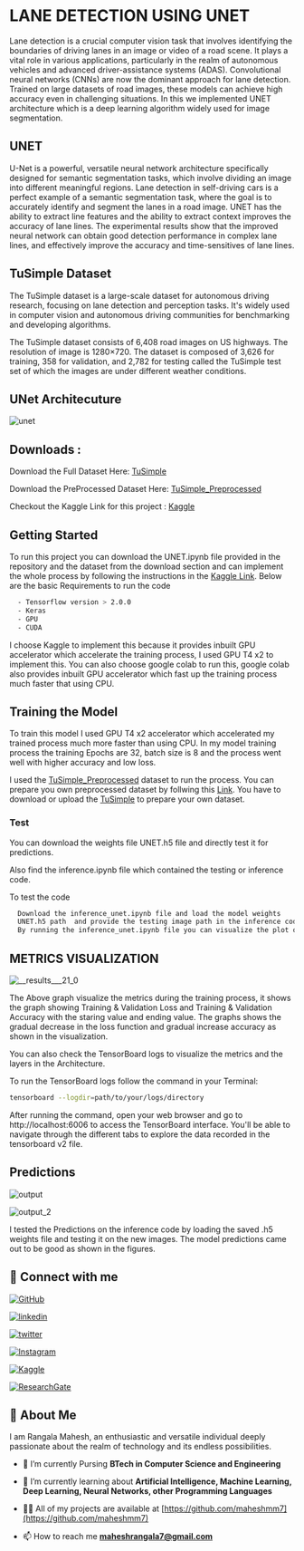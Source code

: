 
# LANE DETECTION USING UNET
Lane detection is a crucial computer vision task that involves identifying the boundaries of driving lanes in an image or video of a road scene. It plays a vital role in various applications, particularly in the realm of autonomous vehicles and advanced driver-assistance systems (ADAS).  Convolutional neural networks (CNNs) are now the dominant approach for lane detection. Trained on large datasets of road images, these models can achieve high accuracy even in challenging situations.  In this we implemented UNET architecture which is a deep learning algorithm widely used for image segmentation.
## UNET
U-Net is a powerful, versatile neural network architecture specifically designed for semantic segmentation tasks, which involve dividing an image into different meaningful regions. Lane detection in self-driving cars is a perfect example of a semantic segmentation task, where the goal is to accurately identify and segment the lanes in a road image.  UNET has the ability to extract line features and the ability to extract context improves the accuracy of lane lines. The experimental results show that the improved neural network can obtain good detection performance in complex lane lines, and effectively improve the accuracy and time-sensitives of lane lines.

## TuSimple Dataset
The TuSimple dataset is a large-scale dataset for autonomous driving research, focusing on lane detection and perception tasks. It's widely used in computer vision and autonomous driving communities for benchmarking and developing algorithms.

The TuSimple dataset consists of 6,408 road images on US highways. The resolution of image is 1280×720. The dataset is composed of 3,626 for training, 358 for validation, and 2,782 for testing called the TuSimple test set of which the images are under different weather conditions.



## UNet Architecuture 

![unet](https://github.com/maheshmm7/Lane_Detection_using_UNet/assets/121345928/e4b5d95f-7bb1-4009-a0f0-cc6efdc3820e)


## Downloads :    
Download the Full Dataset Here: [TuSimple](https://www.kaggle.com/datasets/manideep1108/tusimple)

Download the PreProcessed Dataset Here: [TuSimple_Preprocessed](https://www.kaggle.com/datasets/rangalamahesh/preprocessed-1/data)

Checkout the Kaggle Link for this project : [Kaggle](https://www.kaggle.com/code/rangalamahesh/lane-detection-using-unet)
## Getting Started 

To run this project you can download the UNET.ipynb file provided in the repository and the dataset from the download section and can implement the whole process by following the instructions in the [Kaggle Link](https://www.kaggle.com/code/rangalamahesh/lane-detection-using-unet).  Below are the basic Requirements to run the code 

```bash
  - Tensorflow version > 2.0.0
  - Keras
  - GPU
  - CUDA
```

I choose Kaggle to implement this because it provides inbuilt GPU accelerator which accelerate the training process, I used GPU T4 x2 to implement this.  You can also choose google colab to run this, google colab also provides inbuilt GPU accelerator which fast up the training process much faster that using CPU.
## Training the Model

To train this model I used GPU T4 x2 accelerator which accelerated my trained process much more faster than using CPU.  In my model training process the training Epochs are 32, batch size is 8 and the process went well with higher accuracy and low loss. 

I used the [TuSimple_Preprocessed](https://www.kaggle.com/datasets/rangalamahesh/preprocessed-1/data) dataset to run the process.  You can prepare you own preprocessed dataset by follwing this [Link](https://www.kaggle.com/code/rangalamahesh/preprocessed).
You have to download or upload the [TuSimple](https://www.kaggle.com/datasets/manideep1108/tusimple) to prepare your own dataset.



### Test 

You can download the weights file UNET.h5 file and directly test it for predictions.  

Also find the inference.ipynb file which contained the testing or inference code.

To test the code
```bash
  Download the inference_unet.ipynb file and load the model weights
  UNET.h5 path  and provide the testing image path in the inference code. 
  By running the inference_unet.ipynb file you can visualize the plot of the predictions.
```

## METRICS VISUALIZATION

![__results___21_0](https://github.com/maheshmm7/Lane_Detection_using_UNet/assets/121345928/1d451794-ec53-4659-b52f-134eca541314)


The Above graph visualize the metrics during the training process, it shows the graph showing Training & Validation Loss and Training & Validation Accuracy with the staring value and ending value.  The graphs shows the gradual decrease in the loss function and gradual increase accuracy as shown in the visualization.

You can also check the TensorBoard logs to visualize the metrics and the layers in the Architecture.

To run the TensorBoard logs follow the command in your Terminal:
```bash
tensorboard --logdir=path/to/your/logs/directory
```
After running the command, open your web browser and go to http://localhost:6006 to access the TensorBoard interface. You'll be able to navigate through the different tabs to explore the data recorded in the tensorboard v2 file.
## Predictions 

![output](https://github.com/maheshmm7/Lane_Detection_using_UNet/assets/121345928/d17f5a29-1755-408d-a9ea-a214620751e6)

![output_2](https://github.com/maheshmm7/Lane_Detection_using_UNet/assets/121345928/738d85e1-5903-460a-9038-cbfb74ac1a64)



I tested the Predictions on the inference code by loading the saved .h5 weights file and testing it on the new images.  The model predictions came out to be good as shown in the figures.

## 🔗 Connect with me
[![GitHub](https://img.shields.io/badge/github-%23121011.svg?style=for-the-badge&logo=github&logoColor=white)](https://github.com/maheshmm7)

[![linkedin](https://img.shields.io/badge/linkedin-0A66C2?style=for-the-badge&logo=linkedin&logoColor=white)](https://www.linkedin.com/in/rangala-mahesh-455163233/)

[![twitter](https://img.shields.io/badge/twitter-1DA1F2?style=for-the-badge&logo=twitter&logoColor=white)](https://twitter.com/MAHESHRANGALA13)


[![Instagram](https://img.shields.io/badge/Instagram-%23E4405F.svg?style=for-the-badge&logo=Instagram&logoColor=white)](https://www.instagram.com/mahesh_mm7/)


[![Kaggle](https://img.shields.io/badge/Kaggle-035a7d?style=for-the-badge&logo=kaggle&logoColor=white)](https://www.kaggle.com/rangalamahesh)

[![ResearchGate](https://img.shields.io/badge/ResearchGate-00CCBB?style=for-the-badge&logo=ResearchGate&logoColor=white)](https://www.researchgate.net/profile/Rangala-Mahesh)



## 🚀 About Me

I am Rangala Mahesh, an enthusiastic and versatile individual deeply passionate about the realm of technology and its endless possibilities.

- 🔭 I’m currently Pursing **BTech in Computer Science and Engineering**

- 🌱 I’m currently learning about **Artificial Intelligence, Machine Learning, Deep Learning, Neural Networks, other Programming Languages**

- 👨‍💻 All of my projects are available at [https://github.com/maheshmm7](https://github.com/maheshmm7)

- 📫 How to reach me **maheshrangala7@gmail.com**


